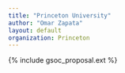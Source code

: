 ```yaml
---
title: "Princeton University"
author: "Omar Zapata"
layout: default
organization: Princeton
---
```


{% include gsoc_proposal.ext %}
